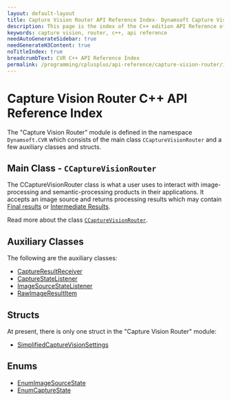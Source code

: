 ```yaml
---
layout: default-layout
title: Capture Vision Router API Reference Index- Dynamsoft Capture Vision C++ Edition API Reference
description: This page is the index of the C++ edition API Reference of the Dynamsoft Capture Vision Router Module.
keywords: capture vision, router, c++, api reference
needAutoGenerateSidebar: true
needGenerateH3Content: true
noTitleIndex: true
breadcrumbText: CVR C++ API Reference Index
permalink: /programming/cplusplus/api-reference/capture-vision-router/index.html
---
```


# Capture Vision Router C++ API Reference Index

The "Capture Vision Router" module is defined in the namespace `Dynamsoft.CVR` which consists of the main class `CCaptureVisionRouter` and a few auxiliary classes and structs.

## Main Class - `CCaptureVisionRouter`

The CCaptureVisionRouter class is what a user uses to interact with image-processing and semantic-processing products in their applications. It accepts an image source and returns processing results which may contain [Final results]({{site.architecture}}output.html#final-results) or [Intermediate Results]({{site.architecture}}output.html#intermediate-results).

Read more about the class [`CCaptureVisionRouter`](capture-vision-router.md).

## Auxiliary Classes

The following are the auxiliary classes:

* [CaptureResultReceiver](auxiliary-classes/capture-result-receiver.md)
* [CaptureStateListener](auxiliary-classes/capture-state-listener.md)
* [ImageSourceStateListener](auxiliary-classes/image-source-state-listener.md)
* [RawImageResultItem](auxiliary-classes/raw-image-result-item.md)

## Structs

At present, there is only one struct in the "Capture Vision Router" module:

* [SimplifiedCaptureVisionSettings](structs/simplified-capture-vision-settings.md)

## Enums

* [EnumImageSourceState]({{site.enums}}core/image-source-state.html?lang=cpp)
* [EnumCaptureState]({{site.enums}}core/capture-state.html?lang=cpp)
